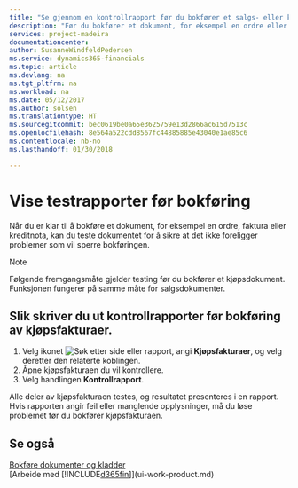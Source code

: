 ```yaml
---
title: "Se gjennom en kontrollrapport før du bokfører et salgs- eller kjøpsdokument | Microsoft-dokumentasjon"
description: "Før du bokfører et dokument, for eksempel en ordre eller kreditnota, kan du teste og gå gjennom det for å se etter feil som kan blokkere bokføringen."
services: project-madeira
documentationcenter: 
author: SusanneWindfeldPedersen
ms.service: dynamics365-financials
ms.topic: article
ms.devlang: na
ms.tgt_pltfrm: na
ms.workload: na
ms.date: 05/12/2017
ms.author: solsen
ms.translationtype: HT
ms.sourcegitcommit: bec0619be0a65e3625759e13d2866ac615d7513c
ms.openlocfilehash: 8e564a522cdd8567fc44885885e43040e1ae85c6
ms.contentlocale: nb-no
ms.lasthandoff: 01/30/2018

---
```

# <a name="view-test-reports-before-posting"></a>Vise testrapporter før bokføring
Når du er klar til å bokføre et dokument, for eksempel en ordre, faktura eller kreditnota, kan du teste dokumentet for å sikre at det ikke foreligger problemer som vil sperre bokføringen.

> [!NOTE]  
>   Følgende fremgangsmåte gjelder testing før du bokfører et kjøpsdokument. Funksjonen fungerer på samme måte for salgsdokumenter.

## <a name="to-print-a-test-report-before-posting-a-purchase-invoice"></a>Slik skriver du ut kontrollrapporter før bokføring av kjøpsfakturaer.
1. Velg ikonet ![Søk etter side eller rapport](media/ui-search/search_small.png "Ikonet Søk etter side eller rapport"), angi **Kjøpsfakturaer**, og velg deretter den relaterte koblingen.
2. Åpne kjøpsfakturaen du vil kontrollere.
3. Velg handlingen **Kontrollrapport**.  

Alle deler av kjøpsfakturaen testes, og resultatet presenteres i en rapport. Hvis rapporten angir feil eller manglende opplysninger, må du løse problemet før du bokfører kjøpsfakturaen.

## <a name="see-also"></a>Se også
[Bokføre dokumenter og kladder](ui-post-documents-journals.md)  
[Arbeide med [!INCLUDE[d365fin](includes/d365fin_md.md)]](ui-work-product.md)


